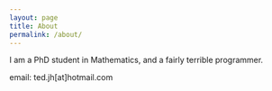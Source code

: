 ```yaml
---
layout: page
title: About
permalink: /about/
---
```


I am a PhD student in Mathematics, and a fairly terrible programmer.

email: ted.jh[at]hotmail.com
